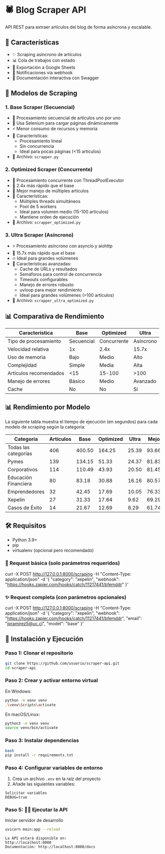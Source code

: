 # 🕷️ Blog Scraper API

API REST para extraer artículos del blog de forma asíncrona y escalable.

## 🚀 Características

- ✨ Scraping asíncrono de artículos
- 📊 Cola de trabajos con estado
- 📝 Exportación a Google Sheets
- 🔔 Notificaciones vía webhook
- 📱 Documentación interactiva con Swagger

## 🤖 Modelos de Scraping

### 1. Base Scraper (Secuencial)

- 🔄 Procesamiento secuencial de artículos uno por uno
- 🎯 Usa Selenium para cargar páginas dinámicamente
- ⚡ Menor consumo de recursos y memoria
- 📝 Características:
  - Procesamiento lineal
  - Sin concurrencia
  - Ideal para pocas páginas (<15 artículos)
- 📁 Archivo: `scrapper.py`

### 2. Optimized Scraper (Concurrente)

- 🔄 Procesamiento concurrente con ThreadPoolExecutor
- 🚀 2.4x más rápido que el base
- 💪 Mejor manejo de múltiples artículos
- 📝 Características:
  - Múltiples threads simultáneos
  - Pool de 5 workers
  - Ideal para volumen medio (15-100 artículos)
  - Mantiene orden de ejecución
- 📁 Archivo: `scrapper_optimized.py`

### 3. Ultra Scraper (Asíncrono)

- ⚡ Procesamiento asíncrono con asyncio y aiohttp
- 🏃 15.7x más rápido que el base
- 🔥 Ideal para grandes volúmenes
- 📝 Características avanzadas:
  - Cache de URLs y resultados
  - Semáforos para control de concurrencia
  - Timeouts configurables
  - Manejo de errores robusto
  - uvloop para mejor rendimiento
  - Ideal para grandes volúmenes (>100 artículos)
- 📁 Archivo: `scrapper_ultra_optimized.py`

## 📊 Comparativa de Rendimiento

| Característica          | Base     | Optimized | Ultra    |
|------------------------|----------|-----------|----------|
| Tipo de procesamiento  | Secuencial| Concurrente| Asíncrono|
| Velocidad relativa     | 1x       | 2.4x      | 15.7x    |
| Uso de memoria        | Bajo     | Medio     | Alto     |
| Complejidad           | Simple   | Media     | Alta     |
| Artículos recomendados| <15      | 15-100    | >100     |
| Manejo de errores     | Básico   | Medio     | Avanzado |
| Cache                 | No       | No        | Sí       |

## 📊 Rendimiento por Modelo

La siguiente tabla muestra el tiempo de ejecución (en segundos) para cada modelo de scraping según la categoría:

| Categoría             | Artículos | Base   | Optimized | Ultra  | Mejora |
|----------------------|-----------|--------|-----------|--------|--------|
| Todas las categorías | 406       | 400.50 | 164.25    | 25.39  | 93.66% |
| Pymes                | 139       | 134.15 | 51.33     | 24.37  | 81.83% |
| Corporativos         | 114       | 110.49 | 43.93     | 20.50  | 81.45% |
| Educación Financiera | 80        | 83.18  | 30.88     | 16.16  | 80.57% |
| Emprendedores        | 32        | 42.45  | 17.69     | 10.05  | 76.33% |
| Xepelin              | 27        | 31.33  | 17.64     | 9.62   | 69.29% |
| Casos de Éxito       | 14        | 21.67  | 12.69     | 8.29   | 61.74% |

## 🛠️ Requisitos

- Python 3.9+
- pip
- virtualenv (opcional pero recomendado)

### 🚀 Request básica (solo parámetros requeridos)

curl -X POST http://127.0.0.1:8000/scraping
    -H "Content-Type: application/json"
    -d '{
          "category": "xepelin",
          "webhook": "https://hooks.zapier.com/hooks/catch/11217441/bfemddr"
        }'

### ✨ Request completa (con parámetros opcionales)

curl -X POST http://127.0.0.1:8000/scraping
    -H "Content-Type: application/json"
    -d '{
          "category": "xepelin",
          "webhook": "https://hooks.zapier.com/hooks/catch/11217441/bfemddr",
          "email": "jpramirez5@uc.cl",
          "model": "base"
        }'

## 🚀 Instalación y Ejecución

### Paso 1: Clonar el repositorio
``` bash
git clone https://github.com/usuario/scraper-api.git
cd scraper-api
```

### Paso 2: Crear y activar entorno virtual

En Windows:
``` bash
python -m venv venv
.\venv\Scripts\activate
```

En macOS/Linux:
``` bash
python3 -m venv venv
source venv/bin/activate
```

### Paso 3: Instalar dependencias
``` bash
bash
pip install -r requirements.txt
```

### Paso 4: Configurar variables de entorno
1. Crea un archivo `.env` en la raíz del proyecto
2. Añade las siguientes variables:

``` env
Solicitar variables
DEBUG=true
```

### Paso 5: 🏃‍♂️ Ejecutar la API


Iniciar servidor de desarrollo
``` bash
uvicorn main:app --reload
```
```
La API estará disponible en:
http://localhost:8000
Documentación: http://localhost:8000/docs
```